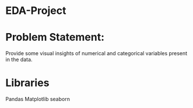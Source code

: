 # EDA-Project
# Problem Statement:
Provide some visual insights of numerical and categorical variables present in the data.
# Libraries
Pandas
Matplotlib
seaborn



